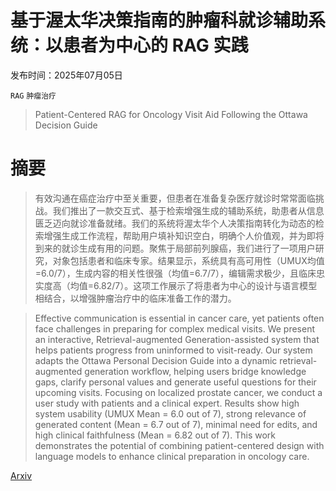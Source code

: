 # 基于渥太华决策指南的肿瘤科就诊辅助系统：以患者为中心的 RAG 实践

发布时间：2025年07月05日

`RAG` `肿瘤治疗`

> Patient-Centered RAG for Oncology Visit Aid Following the Ottawa Decision Guide

# 摘要

> 有效沟通在癌症治疗中至关重要，但患者在准备复杂医疗就诊时常常面临挑战。我们推出了一款交互式、基于检索增强生成的辅助系统，助患者从信息匮乏迈向就诊准备就绪。我们的系统将渥太华个人决策指南转化为动态的检索增强生成工作流程，帮助用户填补知识空白，明确个人价值观，并为即将到来的就诊生成有用的问题。聚焦于局部前列腺癌，我们进行了一项用户研究，对象包括患者和临床专家。结果显示，系统具有高可用性（UMUX均值=6.0/7），生成内容的相关性很强（均值=6.7/7），编辑需求极少，且临床忠实度高（均值=6.82/7）。这项工作展示了将患者为中心的设计与语言模型相结合，以增强肿瘤治疗中的临床准备工作的潜力。


> Effective communication is essential in cancer care, yet patients often face challenges in preparing for complex medical visits. We present an interactive, Retrieval-augmented Generation-assisted system that helps patients progress from uninformed to visit-ready. Our system adapts the Ottawa Personal Decision Guide into a dynamic retrieval-augmented generation workflow, helping users bridge knowledge gaps, clarify personal values and generate useful questions for their upcoming visits. Focusing on localized prostate cancer, we conduct a user study with patients and a clinical expert. Results show high system usability (UMUX Mean = 6.0 out of 7), strong relevance of generated content (Mean = 6.7 out of 7), minimal need for edits, and high clinical faithfulness (Mean = 6.82 out of 7). This work demonstrates the potential of combining patient-centered design with language models to enhance clinical preparation in oncology care.

[Arxiv](https://arxiv.org/abs/2507.04026)